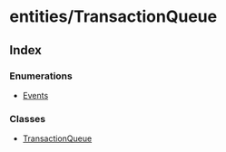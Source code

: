 # entities/TransactionQueue

## Index

### Enumerations

* [Events](../enums/_entities_transactionqueue_.events.md)

### Classes

* [TransactionQueue](../classes/_entities_transactionqueue_.transactionqueue.md)


